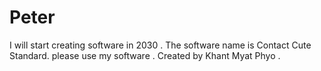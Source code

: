 # Peter
I will start creating software in 2030 . The software name is Contact Cute Standard. please use my software . Created by Khant Myat Phyo .
